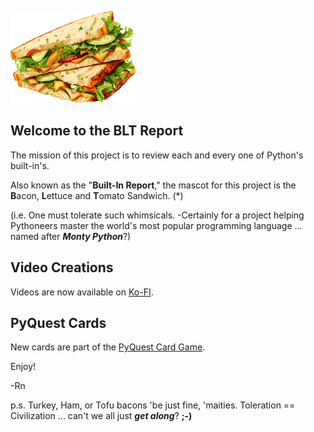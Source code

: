 ![The BLT Report](https://github.com/Python3-Training/The-Built-In-Report/blob/main/sandwich.png "The Built-In Report")

## Welcome to the BLT Report

The mission of this project is to review each and every one of Python's built-in's.

Also known as the "**Built-In Report**," the mascot for this project is the **B**acon, **L**ettuce and **T**omato Sandwich. (*)

(i.e. One must tolerate such whimsicals. -Certainly for a project helping Pythoneers master the world's most popular programming language ... named after ***Monty Python***?)

## Video Creations

Videos are now available on [Ko-FI](https://ko-fi.com/randallnagy).

## PyQuest Cards

New cards are part of the [PyQuest Card Game](https://github.com/Python3-Training/PyQuest/tree/main/CardGame).

Enjoy!

-Rn


p.s. Turkey, Ham, or Tofu bacons 'be just fine, 'maities. Toleration == Civilization ... can't we all just ***get along***? **;-)**


